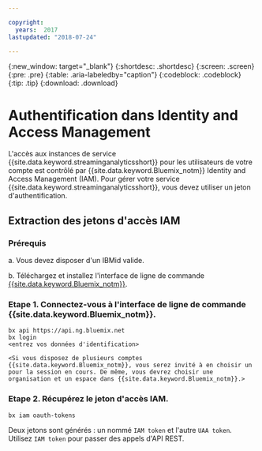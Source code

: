 ```yaml
---

copyright:
  years:  2017
lastupdated: "2018-07-24"

---
```


{:new_window: target="_blank"}
{:shortdesc: .shortdesc}
{:screen: .screen}
{:pre: .pre}
{:table: .aria-labeledby="caption"}
{:codeblock: .codeblock}
{:tip: .tip}
{:download: .download}


# Authentification dans Identity and Access Management

L'accès aux instances de service {{site.data.keyword.streaminganalyticsshort}} pour les utilisateurs de votre compte est contrôlé par {{site.data.keyword.Bluemix_notm}} Identity and Access Management (IAM). Pour gérer votre service {{site.data.keyword.streaminganalyticsshort}}, vous devez utiliser un jeton d'authentification.

## Extraction des jetons d'accès IAM

### Prérequis

a. Vous devez disposer d'un IBMid valide.

b. Téléchargez et installez l'interface de ligne de commande [{{site.data.keyword.Bluemix_notm}}](https://console.bluemix.net/docs/cli/reference/bluemix_cli/get_started.html#getting-started).

### Etape 1. Connectez-vous à l'interface de ligne de commande {{site.data.keyword.Bluemix_notm}}.

```
bx api https://api.ng.bluemix.net
bx login
<entrez vos données d'identification>

<Si vous disposez de plusieurs comptes {{site.data.keyword.Bluemix_notm}}, vous serez invité à en choisir un pour la session en cours. De même, vous devrez choisir une organisation et un espace dans {{site.data.keyword.Bluemix_notm}}.>
```

### Etape 2. Récupérez le jeton d'accès IAM.

```
bx iam oauth-tokens
```

Deux jetons sont générés : un nommé `IAM token` et l'autre `UAA token`. Utilisez `IAM token` pour passer des appels d'API REST.
